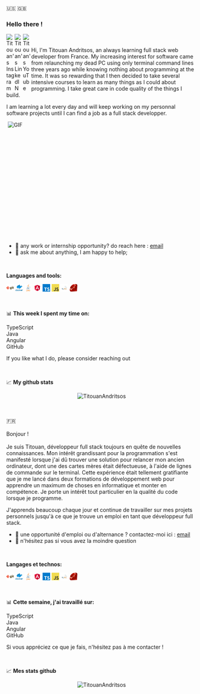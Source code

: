 🇺🇸 🇬🇧
<br />
### Hello there !
<a href="https://www.instagram.com/cosy_osbourne/">
  <img align="left" alt="Titouan's Instagram" width="22px" src="https://raw.githubusercontent.com/hussainweb/hussainweb/main/icons/instagram.png" />
</a>
<!-- <a href="https://discord.gg/XTW52Kt">
  <img align="left" alt="Titouan's Discord" width="22px" src="https://raw.githubusercontent.com/peterthehan/peterthehan/master/assets/discord.svg" />
</a> -->
<a href="https://www.linkedin.com/in/titouan-andritsos-b1577210a/">
  <img align="left" alt="Titouan's LinkedIN" width="22px" src="https://raw.githubusercontent.com/peterthehan/peterthehan/master/assets/linkedin.svg" />
</a>
<a href="youtube.com/@dull_boy">
  <img align="left" alt="Titouan's YouTube" width="22px" src="https://raw.githubusercontent.com/peterthehan/peterthehan/master/assets/youtube.svg" />
</a>

<br />
<br />
Hi, I'm Titouan Andritsos, an always learning full stack web developer from France. My increasing interest for software came from relaunching my dead PC using only terminal command lines three years ago while knowing nothing about programming at the time. It was so rewarding that I then decided to take several intensive courses to learn as many things as I could about programming. I take great care in code quality of the things I build.

I am learning a lot every day and will keep working on my personnal software projects until I can find a job as a full stack developper.


  <img align="right" alt="GIF" src="https://github.com/cosyosbourne/ReadMeCosy/blob/master/code.gif" width="500" height="320" />

- 💼 any work or internship opportunity? do reach here : [email](mailto:titouan.andritsos@hotmail.fr)
- 💬 ask me about anything, I am happy to help;

<br />

**Languages and tools:**

<code><img height="20" src="https://raw.githubusercontent.com/github/explore/80688e429a7d4ef2fca1e82350fe8e3517d3494d/topics/git/git.png"></code>
<code><img height="20" src="https://raw.githubusercontent.com/github/explore/80688e429a7d4ef2fca1e82350fe8e3517d3494d/topics/docker/docker.png"></code>
<code><img height="20" src="https://raw.githubusercontent.com/github/explore/80688e429a7d4ef2fca1e82350fe8e3517d3494d/topics/java/java.png"></code>
<code><img height="20" src="https://raw.githubusercontent.com/github/explore/80688e429a7d4ef2fca1e82350fe8e3517d3494d/topics/angular/angular.png"></code>
<code><img height="20" src="https://raw.githubusercontent.com/github/explore/80688e429a7d4ef2fca1e82350fe8e3517d3494d/topics/typescript/typescript.png"></code>
<code><img height="20" src="https://raw.githubusercontent.com/github/explore/80688e429a7d4ef2fca1e82350fe8e3517d3494d/topics/javascript/javascript.png"></code>
<code><img height="20" src="https://raw.githubusercontent.com/github/explore/80688e429a7d4ef2fca1e82350fe8e3517d3494d/topics/mysql/mysql.png"></code>
<code><img height="20" src="https://raw.githubusercontent.com/github/explore/80688e429a7d4ef2fca1e82350fe8e3517d3494d/topics/ruby/ruby.png"></code>

<br />


📊 **This week I spent my time on:**

TypeScript
<br />
Java
<br />
Angular
<br />
GitHub
<br />

<!--START_SECTION:waka-->

<!-- ```txt
TypeScript   12 hrs 31 mins  ██████████████████████▒░░   88.72 %
Vue.js       21 mins         ▓░░░░░░░░░░░░░░░░░░░░░░░░   02.52 %
JSON         18 mins         ▓░░░░░░░░░░░░░░░░░░░░░░░░   02.23 %
JavaScript   17 mins         ▓░░░░░░░░░░░░░░░░░░░░░░░░   02.03 %
Other        15 mins         ▒░░░░░░░░░░░░░░░░░░░░░░░░   01.86 %
``` -->

<!--END_SECTION:waka-->

If you like what I do, please consider reaching out

<!-- 🚧 **my todoist stats:** -->
<!-- TODO-IST:START -->
<!-- 🏆  7,995 Karma Points
🌸  Completed 0 tasks today
✅  Completed 673 tasks so far
⏳  Longest streak is 10 days -->
<!-- TODO-IST:END -->

<br />

📈 **My github stats**

<p align="center"> <img src="https://github-readme-stats.vercel.app/api?username=cosyosbourne&show_icons=true&theme=gotham" alt="TitouanAndritsos" /></p>

<br />
<br />
🇫🇷
<br />
<br />
Bonjour !
<br />
<br />
Je suis Titouan, développeur full stack toujours en quête de nouvelles connaissances. Mon intérêt grandissant pour la programmation s'est manifesté lorsque j'ai dû trouver une solution pour relancer mon ancien ordinateur, dont une des cartes mères était défectueuse, à l'aide de lignes de commande sur le terminal. Cette expérience était tellement gratifiante que je me lancé dans deux formations de développement web pour apprendre un maximum de choses en informatique et monter en compétence. Je porte un intérêt tout particulier en la qualité du code lorsque je programme.

J'apprends beaucoup chaque jour et continue de travailler sur mes projets personnels jusqu'à ce que je trouve un emploi en tant que développeur full stack.


- 💼 une opportunité d'emploi ou d'alternance ? contactez-moi ici :  [email](mailto:titouan.andritsos@hotmail.fr)
- 💬 n'hésitez pas si vous avez la moindre question

<br />

**Langages et technos:**

<code><img height="20" src="https://raw.githubusercontent.com/github/explore/80688e429a7d4ef2fca1e82350fe8e3517d3494d/topics/git/git.png"></code>
<code><img height="20" src="https://raw.githubusercontent.com/github/explore/80688e429a7d4ef2fca1e82350fe8e3517d3494d/topics/docker/docker.png"></code>
<code><img height="20" src="https://raw.githubusercontent.com/github/explore/80688e429a7d4ef2fca1e82350fe8e3517d3494d/topics/java/java.png"></code>
<code><img height="20" src="https://raw.githubusercontent.com/github/explore/80688e429a7d4ef2fca1e82350fe8e3517d3494d/topics/angular/angular.png"></code>
<code><img height="20" src="https://raw.githubusercontent.com/github/explore/80688e429a7d4ef2fca1e82350fe8e3517d3494d/topics/typescript/typescript.png"></code>
<code><img height="20" src="https://raw.githubusercontent.com/github/explore/80688e429a7d4ef2fca1e82350fe8e3517d3494d/topics/javascript/javascript.png"></code>
<code><img height="20" src="https://raw.githubusercontent.com/github/explore/80688e429a7d4ef2fca1e82350fe8e3517d3494d/topics/mysql/mysql.png"></code>
<code><img height="20" src="https://raw.githubusercontent.com/github/explore/80688e429a7d4ef2fca1e82350fe8e3517d3494d/topics/ruby/ruby.png"></code>

<br />


📊 **Cette semaine, j'ai travaillé sur:**

TypeScript
<br />
Java
<br />
Angular
<br />
GitHub
<br />

<!--START_SECTION:waka-->

<!-- ```txt
TypeScript   12 hrs 31 mins  ██████████████████████▒░░   88.72 %
Vue.js       21 mins         ▓░░░░░░░░░░░░░░░░░░░░░░░░   02.52 %
JSON         18 mins         ▓░░░░░░░░░░░░░░░░░░░░░░░░   02.23 %
JavaScript   17 mins         ▓░░░░░░░░░░░░░░░░░░░░░░░░   02.03 %
Other        15 mins         ▒░░░░░░░░░░░░░░░░░░░░░░░░   01.86 %
``` -->

<!--END_SECTION:waka-->

Si vous appréciez ce que je fais, n'hésitez pas à me contacter !

<!-- 🚧 **my todoist stats:** -->
<!-- TODO-IST:START -->
<!-- 🏆  7,995 Karma Points
🌸  Completed 0 tasks today
✅  Completed 673 tasks so far
⏳  Longest streak is 10 days -->
<!-- TODO-IST:END -->

<br />

📈 **Mes stats github**
<p align="center"> <img src="https://github-readme-stats.vercel.app/api?username=cosyosbourne&show_icons=true&theme=gotham" alt="TitouanAndritsos" /></p>
